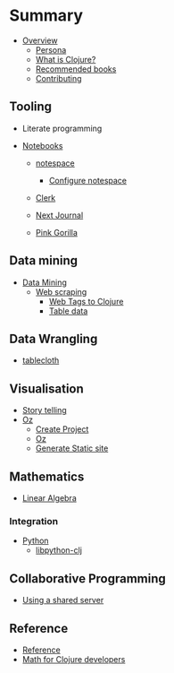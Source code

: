 # Summary

* [Overview](overview.md)
    * [Persona](persona/index.md)
    * [What is Clojure?](what-is-clojure.md)
    * [Recommended books](data-science-books.md)
    * [Contributing](contributing.md)

## Tooling

* Literate programming

* [Notebooks](notebooks/index.md)
    * [notespace](notebooks/notespace/index.md)
        * [Configure notespace](notebooks/notespace/configure-notespace-project.md)

    * [Clerk](notebooks/clerk/index.md)
    * [Next Journal](notebooks/next-journal/index.md)
    * [Pink Gorilla](notebooks/pink-gorilla/index.md)



## Data mining

* [Data Mining](data-mining/index.md)
    * [Web scraping](data-mining/webscraping/index.md)
        * [Web Tags to Clojure](data-mining/webscraping/enlive.md)
        * [Table data](data-mining/webscraping/table-data.md)
<!--     * [CSV transforms](data-mining/comman-separate-values/index.md) -->
<!--         * [clojure.data.csv](data-mining/comman-separate-values/clojure-data-csv.md) -->
<!--         * [semantic-csv](data-mining/comman-separate-values/semantic-csv.md) -->
<!--     * [JSON transforms](data-mining/json/index.md) -->

## Data Wrangling

* [tablecloth](tablecloth/index.md)

## Visualisation

* [Story telling](visualization/story-telling/index.md)
* [Oz](visualization/oz/index.md)
    * [Create Project](visualization/oz/create-project.md)
    * [Oz](visualization/oz/clojure-spec.md)
    * [Generate Static site](visualization/oz/clojure-spec.md)


<!-- ## Incantor / R -->

<!-- ggplot? -->

<!-- ## Python Integraion -->

## Mathematics

* [Linear Algebra](mathematics/linear-algebra/index.md)


<!-- ## Artificial Intelligence -->
<!-- * [Overview](artificial-intelligence/index.md) -->


### Integration

* [Python](integration/python/index.md)
    * [libpython-clj](https://github.com/clj-python/libpython-clj)


## Collaborative Programming
* [Using a shared server](collaborative-coding/shared-server.md)


## Reference
* [Reference](reference/index.md)
* [Math for Clojure developers](reference/math/math-for-clojure-developers.md)
